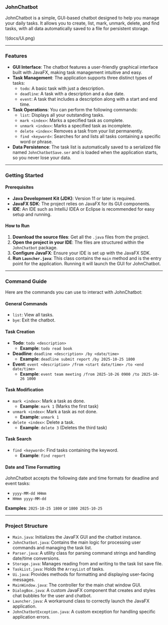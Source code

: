 ### JohnChatbot

JohnChatbot is a simple, GUI-based chatbot designed to help you manage your daily tasks. It allows you to create, list, mark, unmark, delete, and find tasks, with all data automatically saved to a file for persistent storage.

!(docs/Ui.png)

---

### Features

* **GUI Interface**: The chatbot features a user-friendly graphical interface built with JavaFX, making task management intuitive and easy.
* **Task Management**: The application supports three distinct types of tasks:
  * `todo`: A basic task with just a description.
  * `deadline`: A task with a description and a due date.
  * `event`: A task that includes a description along with a start and end time.
* **Task Operations**: You can perform the following commands:
  * `list`: Displays all your outstanding tasks.
  * `mark <index>`: Marks a specified task as complete.
  * `unmark <index>`: Marks a specified task as incomplete.
  * `delete <index>`: Removes a task from your list permanently.
  * `find <keyword>`: Searches for and lists all tasks containing a specific word or phrase.
* **Data Persistence**: The task list is automatically saved to a serialized file named `JohnChatbotSave.ser` and is loaded when the application starts, so you never lose your data.

---

### Getting Started

#### Prerequisites

* **Java Development Kit (JDK)**: Version 11 or later is required.
* **JavaFX SDK**: The project relies on JavaFX for its GUI components.
* **IDE**: An IDE such as IntelliJ IDEA or Eclipse is recommended for easy setup and running.

#### How to Run

1.  **Download the source files**: Get all the `.java` files from the project.
2.  **Open the project in your IDE**: The files are structured within the `JohnChatbot` package.
3.  **Configure JavaFX**: Ensure your IDE is set up with the JavaFX SDK.
4.  **Run `Launcher.java`**: This class contains the `main` method and is the entry point for the application. Running it will launch the GUI for JohnChatbot.

---

### Command Guide

Here are the commands you can use to interact with JohnChatbot:

#### General Commands

* `list`: View all tasks.
* `bye`: Exit the chatbot.

#### Task Creation

* **Todo**: `todo <description>`
  * **Example**: `todo read book`
* **Deadline**: `deadline <description> /by <date/time>`
  * **Example**: `deadline submit report /by 2025-10-25 1800`
* **Event**: `event <description> /from <start date/time> /to <end date/time>`
  * **Example**: `event team meeting /from 2025-10-26 0900 /to 2025-10-26 1000`

#### Task Modification

* `mark <index>`: Mark a task as done.
  * **Example**: `mark 1` (Marks the first task)
* `unmark <index>`: Mark a task as not done.
  * **Example**: `unmark 1`
* `delete <index>`: Delete a task.
  * **Example**: `delete 3` (Deletes the third task)

#### Task Search

* `find <keyword>`: Find tasks containing the keyword.
  * **Example**: `find report`

#### Date and Time Formatting

JohnChatbot accepts the following date and time formats for deadline and event tasks:

* `yyyy-MM-dd HHmm`
* `HHmm yyyy-MM-dd`

**Examples**: `2025-10-25 1800` or `1800 2025-10-25`

---

### Project Structure

* `Main.java`: Initializes the JavaFX GUI and the chatbot instance.
* `JohnChatbot.java`: Contains the main logic for processing user commands and managing the task list.
* `Parser.java`: A utility class for parsing command strings and handling date/time conversions.
* `Storage.java`: Manages reading from and writing to the task list save file.
* `TaskList.java`: Holds the `ArrayList` of tasks.
* `Ui.java`: Provides methods for formatting and displaying user-facing messages.
* `MainWindow.java`: The controller for the main chat window GUI.
* `DialogBox.java`: A custom JavaFX component that creates and styles chat bubbles for the user and chatbot.
* `Launcher.java`: A workaround class to correctly launch the JavaFX application.
* `JohnChatbotException.java`: A custom exception for handling specific application errors.